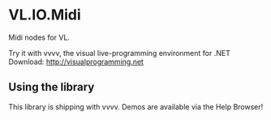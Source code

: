 # VL.IO.Midi
Midi nodes for VL.

Try it with vvvv, the visual live-programming environment for .NET  
Download: http://visualprogramming.net

## Using the library
This library is shipping with vvvv. Demos are available via the Help Browser!
